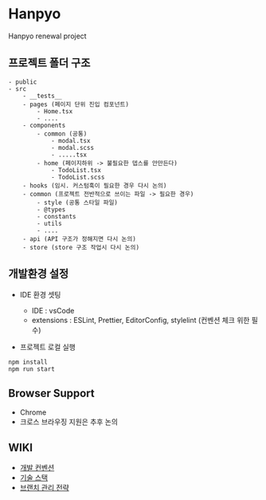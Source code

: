 # Hanpyo

Hanpyo renewal project

## 프로젝트 폴더 구조
```
- public
- src
    - __tests__
    - pages (페이지 단위 진입 컴포넌트)
        - Home.tsx
        - ....
    - components
        - common (공통)
            - modal.tsx
            - modal.scss
            - .....tsx
        - home (페이지하위 -> 불필요한 뎁스를 안만든다)
            - TodoList.tsx
            - TodoList.scss 
    - hooks (임시. 커스텀훅이 필요한 경우 다시 논의)
    - common (프로젝트 전반적으로 쓰이는 파일 -> 필요한 경우)
        - style (공통 스타일 파일)
        - @types
        - constants
        - utils
        - ....
    - api (API 구조가 정해지면 다시 논의)
    - store (store 구조 작업시 다시 논의)
```
## 개발환경 설정
- IDE 환경 셋팅
  - IDE : vsCode
  - extensions : ESLint, Prettier, EditorConfig, stylelint (컨벤션 체크 위한 필수) 

- 프로젝트 로컬 실행
```
npm install
npm run start
```

## Browser Support
- Chrome
- 크로스 브라우징 지원은 추후 논의 

## WIKI
- [개발 컨벤션](https://github.com/wooyeon-dev/hanpyo_fe/wiki/%EA%B0%9C%EB%B0%9C-%EC%BB%A8%EB%B2%A4%EC%85%98)
- [기술 스택](https://github.com/wooyeon-dev/hanpyo_fe/wiki/%EA%B8%B0%EC%88%A0-%EC%8A%A4%ED%83%9D)
- [브랜치 관리 전략](https://github.com/wooyeon-dev/hanpyo_fe/wiki/%EB%B8%8C%EB%9E%9C%EC%B9%98-%EA%B4%80%EB%A6%AC-%EC%A0%84%EB%9E%B5)
